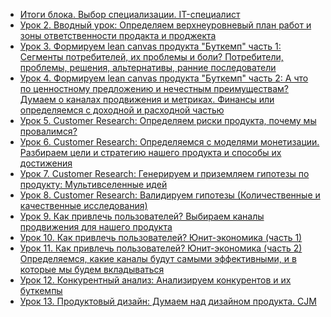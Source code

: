 * [Итоги блока. Выбор специализации. IT-специалист](https://youtu.be/59QMFP42UVI)
* [Урок 2. Вводный урок: Определяем верхнеуровневый план работ и зоны ответственности продакта и проджекта](https://youtu.be/9KcamVor9Ao)
* [Урок 3. Формируем lean canvas продукта "Буткемп" часть 1: Сегменты потребителей, их проблемы и боли? Потребители, проблемы, решения, альтернативы, ранние последователи](https://youtu.be/I86XSRtYs6E)
* [Урок 4. Формируем lean canvas продукта "Буткемп" часть 2: А что по ценностному предложению и нечестным преимуществам? Думаем о каналах продвижения и метриках. Финансы или определяемся с доходной и расходной частью](https://youtu.be/trHRMMRidxY)
* [Урок 5. Customer Research: Определяем риски продукта, почему мы провалимся?](https://youtu.be/j4QLORgjbBk)
* [Урок 6. Customer Research: Определяемся с моделями монетизации. Разбираем цели и стратегию нашего продукта и способы их достижения](https://youtu.be/he3DP-VYOUg)
* [Урок 7. Customer Research: Генерируем и приземляем гипотезы по продукту: Мультивселенные идей](https://youtu.be/-gCnjyX23pc)
* [Урок 8. Customer Research: Валидируем гипотезы (Количественные и качественные исследования)](https://youtu.be/U3m-TeIkWpU)
* [Урок 9. Как привлечь пользователей? Выбираем каналы продвижения для нашего продукта](https://youtu.be/CKaIijmuSi4)
* [Урок 10. Как привлечь пользователей? Юнит-экономика (часть 1)](https://youtu.be/9r-0BsqZIPg)
* [Урок 11. Как привлечь пользователей? Юнит-экономика (часть 2) Определяемся, какие каналы будут самыми эффективными, и в которые мы будем вкладываться](https://youtu.be/a8vKxIkkcDw)
* [Урок 12. Конкурентный анализ: Анализируем конкурентов и их буткемпы]()
* [Урок 13. Продуктовый дизайн: Думаем над дизайном продукта. CJM]()